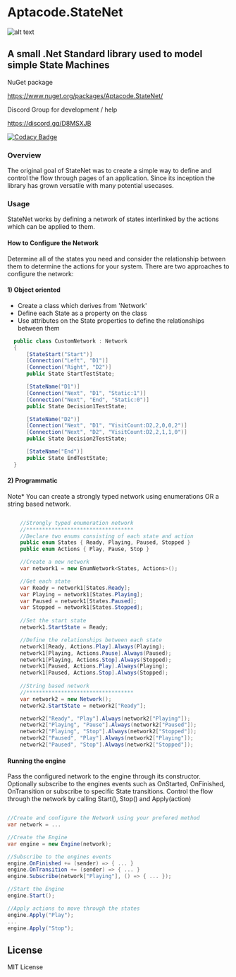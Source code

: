 # Aptacode.StateNet

![alt text](https://raw.githubusercontent.com/Timmoth/Aptacode.StateNet/blob/dev/Resources/Images/StateNetBanner.png)

## A small .Net Standard library used to model simple State Machines

NuGet package

https://www.nuget.org/packages/Aptacode.StateNet/

Discord Group for development / help

https://discord.gg/D8MSXJB

[![Codacy Badge](https://api.codacy.com/project/badge/Grade/bbdf96f5e1304d679e6addf01b2618a1)](https://www.codacy.com/manual/Timmoth/AptacodeStateNet?utm_source=github.com&amp;utm_medium=referral&amp;utm_content=Timmoth/AptacodeStateNet&amp;utm_campaign=Badge_Grade)

### Overview

The original goal of StateNet was to create a simple way to define and control the flow through pages of an application. Since its inception the library has grown versatile with many potential usecases.

### Usage

StateNet works by defining a network of states interlinked by the actions which can be applied to them. 

#### How to Configure the Network
Determine all of the states you need and consider the relationship between them to determine the actions for your system.
There are two approaches to configure the network:

#### 1) Object oriented
- Create a class which derives from 'Network'
- Define each State as a property on the class
- Use attributes on the State properties to define the relationships between them

```csharp
  public class CustomNetwork : Network
  {
      [StateStart("Start")]
      [Connection("Left", "D1")]
      [Connection("Right", "D2")]
      public State StartTestState;

      [StateName("D1")]
      [Connection("Next", "D1", "Static:1")]
      [Connection("Next", "End", "Static:0")]
      public State Decision1TestState;

      [StateName("D2")]
      [Connection("Next", "D1", "VisitCount:D2,2,0,0,2")]
      [Connection("Next", "D2", "VisitCount:D2,2,1,1,0")]
      public State Decision2TestState;

      [StateName("End")]
      public State EndTestState;
  }
```

#### 2) Programmatic
Note* You can create a strongly typed network using enumerations OR a string based network.
```csharp

	//Strongly typed enumeration network
	//**********************************
	//Declare two enums consisting of each state and action
	public enum States { Ready, Playing, Paused, Stopped }
	public enum Actions { Play, Pause, Stop }

	//Create a new network
	var network1 = new EnumNetwork<States, Actions>();

	//Get each state
	var Ready = network1[States.Ready];
	var Playing = network1[States.Playing];
	var Paused = network1[States.Paused];
	var Stopped = network1[States.Stopped];
	
	//Set the start state
	network1.StartState = Ready;

	//Define the relationships between each state
	network1[Ready, Actions.Play].Always(Playing);
	network1[Playing, Actions.Pause].Always(Paused);
	network1[Playing, Actions.Stop].Always(Stopped);
	network1[Paused, Actions.Play].Always(Playing);
	network1[Paused, Actions.Stop].Always(Stopped);
	
	//String based network
	//**********************************
	var network2 = new Network();
	network2.StartState = network2["Ready"];

	network2["Ready", "Play"].Always(network2["Playing"]);
	network2["Playing", "Pause"].Always(network2["Paused"]);
	network2["Playing", "Stop"].Always(network2["Stopped"]);
	network2["Paused", "Play"].Always(network2["Playing"]);
	network2["Paused", "Stop"].Always(network2["Stopped"]);
```

#### Running the engine
Pass the configured network to the engine through its constructor.
Optionally subscribe to the engines events such as OnStarted, OnFinished, OnTransition or subscribe to specific State transitions.
Control the flow through the network by calling Start(), Stop() and Apply(action)

```csharp

//Create and configure the Network using your prefered method
var network = ...

//Create the Engine
var engine = new Engine(network);

//Subscribe to the engines events
engine.OnFinished += (sender) => { ... }
engine.OnTransition += (sender) => { ... }
engine.Subscribe(network["Playing"], () => { ... });

//Start the Engine
engine.Start();

//Apply actions to move through the states
engine.Apply("Play");
...
engine.Apply("Stop");

```


## License

MIT License

